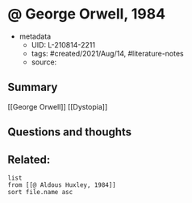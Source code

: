 # @ George Orwell, 1984


- metadata
	- UID: L-210814-2211
	- tags: #created/2021/Aug/14, #literature-notes 
	- source: 

## Summary
[[George Orwell]]
[[Dystopia]]

## Questions and thoughts


## Related:
```dataview
list
from [[@ Aldous Huxley, 1984]]
sort file.name asc
```
